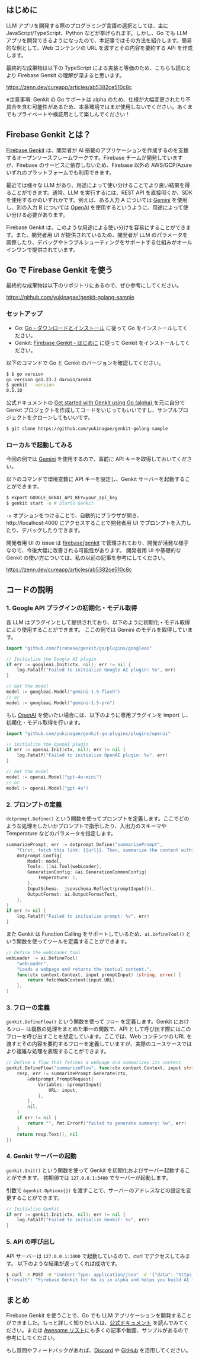 ## はじめに

LLM アプリを開発する際のプログラミング言語の選択としては、主に JavaScript/TypeScript、Python などが挙げられます。しかし、Go でも LLM アプリを開発できるようになったので、本記事ではその方法を紹介します。簡易的な例として、Web コンテンツの URL を渡すとその内容を要約する API を作成します。

最終的な成果物は以下の TypeScript による実装と等価のため、こちらも読むとより Firebase Genkit の理解が深まると思います。

https://zenn.dev/cureapp/articles/ab5382ce510c8c

※注意事項: Genkit の Go サポートは alpha のため、仕様が大幅変更されたり不具合を含む可能性があるため、本番環境ではまだ使用しないでください。あくまでもプライベートや検証用として楽しんでください！

## Firebase Genkit とは？

[Firebase Genkit](https://firebase.google.com/docs/genkit) は、開発者が AI 搭載のアプリケーションを作成するのを支援するオープンソースフレームワークです。Firebase チームが開発していますが、Firebase のサービスに依存しないため、Firebase 以外の AWS/GCP/Azure いずれのプラットフォームでも利用できます。

最近では様々な LLM があり、用途によって使い分けることでより良い結果を得ることができます。通常、LLM を実行するには、REST API を直接叩くか、SDK を使用するかのいずれかです。例えば、ある入力 A については [Gemini](https://ai.google.dev/) を使用し、別の入力 B については [OpenAI](https://openai.com/api/) を使用するというように、用途によって使い分ける必要があります。

Firebase Genkit は、このような用途による使い分けを容易にすることができます。また、開発者用 UI が提供されているため、開発者が LLM のパラメータを調整したり、デバッグやトラブルシューティングをサポートする仕組みがオールインワンで提供されています。

## Go で Firebase Genkit を使う

最終的な成果物は以下のリポジトリにあるので、ぜひ参考にしてください。

https://github.com/yukinagae/genkit-golang-sample

### セットアップ

- Go: [Go - ダウンロードとインストール](https://go.dev/doc/install) に従って Go をインストールしてください。
- Genkit: [Firebase Genkit - はじめに](https://firebase.google.com/docs/genkit-go/get-started-go) に従って Genkit をインストールしてください。

以下のコマンドで Go と Genkit のバージョンを確認してください。

```bash
$ $ go version
go version go1.23.2 darwin/arm64
$ genkit --version
0.5.10
```

公式ドキュメントの [Get started with Genkit using Go (alpha) ](https://firebase.google.com/docs/genkit-go/get-started-go) を元に自分で Genkit プロジェクトを作成してコードをいじってもいいですし、サンプルプロジェクトをクローンしてもいいです。

```bash
$ git clone https://github.com/yukinagae/genkit-golang-sample
```

### ローカルで起動してみる

今回の例では [Gemini](https://ai.google.dev/) を使用するので、事前に API キーを取得しておいてください。

以下のコマンドで環境変数に API キーを設定し、Genkit サーバーを起動することができます。

```bash
$ export GOOGLE_GENAI_API_KEY=your_api_key
$ genkit start -o # Starts Genkit
```

`-o` オプションをつけることで、自動的にブラウザが開き、http://localhost:4000 にアクセスすることで開発者用 UI でプロンプトを入力したり、デバッグしたりできます。

開発者用 UI の issue は [firebase/genkit](https://github.com/firebase/genkit) で管理されており、開発が活発な様子なので、今後大幅に改善される可能性があります。
開発者用 UI や基礎的な Genkit の使い方については、私の以前の記事を参考にしてください。

https://zenn.dev/cureapp/articles/ab5382ce510c8c

## コードの説明

### 1. Google API プラグインの初期化・モデル取得

各 LLM はプラグインとして提供されており、以下のように初期化・モデル取得により使用することができます。
ここの例では Gemini のモデルを取得しています。

```go
import "github.com/firebase/genkit/go/plugins/googleai"

// Initialize the Google AI plugin
if err := googleai.Init(ctx, nil); err != nil {
	log.Fatalf("Failed to initialize Google AI plugin: %v", err)
}

// Get the model
model := googleai.Model("gemini-1.5-flash")
// or
model := googleai.Model("gemini-1.5-pro")
```

もし [OpenAI](https://openai.com/api/) を使いたい場合には、以下のように専用プラグインを import し、初期化・モデル取得を行います。

```go
import "github.com/yukinagae/genkit-go-plugins/plugins/openai"

// Initialize the OpenAI plugin
if err := openai.Init(ctx, nil); err != nil {
	log.Fatalf("Failed to initialize OpenAI plugin: %v", err)
}

// Get the model
model := openai.Model("gpt-4o-mini")
// or
model := openai.Model("gpt-4o")
```

### 2. プロンプトの定義

`dotprompt.Define()` という関数を使ってプロンプトを定義します。ここでどのような処理をしたいかプロンプトで指示したり、入出力のスキーマや Temperature などのパラメータを指定します。

```go
summarizePrompt, err := dotprompt.Define("summarizePrompt",
	"First, fetch this link: {{url}}. Then, summarize the content within 20 words.",
	dotprompt.Config{
		Model: model,
		Tools: []ai.Tool{webLoader},
		GenerationConfig: &ai.GenerationCommonConfig{
			Temperature: 1,
		},
		InputSchema:  jsonschema.Reflect(promptInput{}),
		OutputFormat: ai.OutputFormatText,
	},
)
if err != nil {
	log.Fatalf("Failed to initialize prompt: %v", err)
}
```

また Genkit は Function Calling をサポートしているため、`ai.DefineTool()` という関数を使ってツールを定義することができます。

```go
// Define the webLoader tool
webLoader := ai.DefineTool(
	"webLoader",
	"Loads a webpage and returns the textual content.",
	func(ctx context.Context, input promptInput) (string, error) {
		return fetchWebContent(input.URL)
	},
)
```

### 3. フローの定義

`genkit.DefineFlow()` という関数を使って `フロー` を定義します。Genkit における`フロー` は複数の処理をまとめた単一の関数で、API として呼び出す際にはこのフローを呼び出すことを想定しています。ここでは、Web コンテンツの URL を渡すとその内容を要約するフローを定義していますが、実際のユースケースではより複雑な処理を表現することができます。

```go
// Define a flow that fetches a webpage and summarizes its content
genkit.DefineFlow("summarizeFlow", func(ctx context.Context, input string) (string, error) {
	resp, err := summarizePrompt.Generate(ctx,
		&dotprompt.PromptRequest{
			Variables: &promptInput{
				URL: input,
			},
		},
		nil,
	)
	if err != nil {
		return "", fmt.Errorf("failed to generate summary: %w", err)
	}
	return resp.Text(), nil
})
```

### 4. Genkit サーバーの起動

`genkit.Init()` という関数を使って Genkit を初期化およびサーバー起動することができます。
初期値では `127.0.0.1:3400` でサーバーが起動します。

引数で `&genkit.Options{})` を渡すことで、サーバーのアドレスなどの設定を変更することができます。

```go
// Initialize Genkit
if err := genkit.Init(ctx, nil); err != nil {
	log.Fatalf("Failed to initialize Genkit: %v", err)
}
```

### 5. API の呼び出し

API サーバーは `127.0.0.1:3400` で起動しているので、curl でアクセスしてみます。
以下のような結果が返ってくれば成功です。

```bash
$ curl -X POST -H "Content-Type: application/json" -d '{"data": "https://firebase.google.com/docs/genkit-go/get-started-go"}' http://127.0.0.1:3400/summarizeFlow
{"result": "Firebase Genkit for Go is in alpha and helps you build AI features with Go. \n"}
```

## まとめ

Firebase Genkit を使うことで、Go でも LLM アプリケーションを開発することができました。もっと詳しく知りたい人は、[公式ドキュメント](https://firebase.google.com/docs/genkit-go/get-started-go) を読んでみてください。または [Awesome リスト](https://github.com/xavidop/awesome-firebase-genkit)にも多くの記事や動画、サンプルがあるので参考にしてください。

もし質問やフィードバックがあれば、[Discord](https://discord.gg/qXt5zzQKpc) や [GitHub](https://github.com/firebase/genkit/issues) を活用してください。
